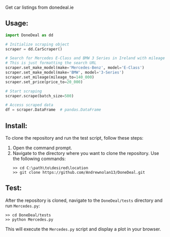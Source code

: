 Get car listings from donedeal.ie

## Usage:

```python
import DoneDeal as dd

# Initialize scraping object
scraper = dd.CarScraper()

# Search for Mercedes E-Class and BMW 3 Series in Ireland with mileage under 140,000km and price under 20,000
# This is just formatting the search URL
scraper.set_make_model(make='Mercedes-Benz', model='E-Class') 
scraper.set_make_model(make='BMW', model='3-Series')
scraper.set_mileage(mileage_to=140_000)
scraper.set_price(price_to=20_000)

# Start scraping
scraper.scrape(batch_size=500)

# Access scraped data
df = scraper.DataFrame  # pandas.DataFrame
```
## Install:
To clone the repository and run the test script, follow these steps:

1. Open the command prompt.
2. Navigate to the directory where you want to clone the repository. Use the following commands:
    ```
    >> cd C:\path\to\desired\location
    >> git clone https://github.com/Andrewnolan13/DoneDeal.git
    ```
## Test:
After the repository is cloned, navigate to the `DoneDeal/tests` directory and run `Mercedes.py`:
```
>> cd DoneDeal/tests
>> python Mercedes.py
```
This will execute the `Mercedes.py` script and display a plot in your browser.

